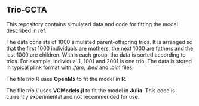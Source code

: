## Trio-GCTA

This repository contains simulated data and code for fitting the model described in ref.

The data consists of 1000 simulated parent-offspring trios.
It is arranged so that the first 1000 individuals are mothers, the next 1000 are fathers and the last 1000 are children.
Within each group, the data is sorted according to trios.
For example, individual 1, 1001 and 2001 is one trio.
The data is stored in typical plink format with *.fam*, *.bed* and *.bim* files.

The file *trio.R* uses **OpenMx** to fit the model in **R**.

The file *trio.jl* uses **VCModels.jl** to fit the model in **Julia**.
This code is currently experimental and not recommended for use.

